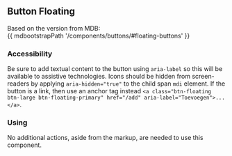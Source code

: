 ## Button Floating

Based on the version from MDB:<br>
{{ mdbootstrapPath '/components/buttons/#floating-buttons' }}

### Accessibility

Be sure to add textual content to the button using `aria-label` so this will be available to assistive technologies.
Icons should be hidden from screen-readers by applying `aria-hidden="true"` to the child span `mdi` element.
If the button is a link, then use an anchor tag instead `<a class="btn-floating btn-large btn-floating-primary" href="/add" aria-label="Toevoegen">...</a>`.

### Using

No additional actions, aside from the markup, are needed to use this component.

